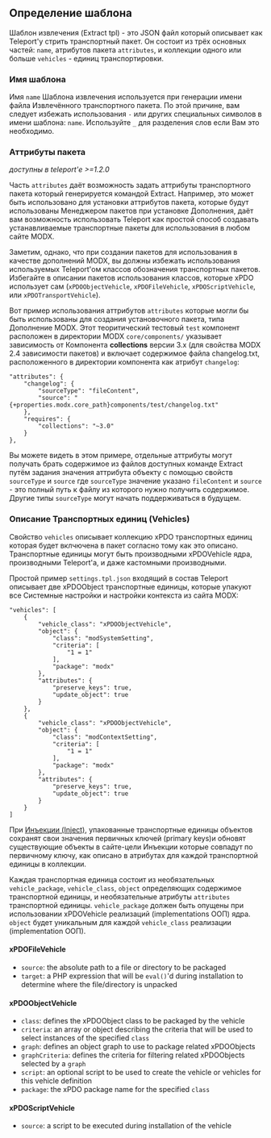 ## Определение шаблона

Шаблон извлечения (Extract tpl) - это JSON файл который описывает как Teleport'у стрить транспортный пакет. Он состоит из трёх основных частей: `name`, атрибутов пакета `attributes`, и коллекции одного или больше `vehicles` - единиц транспортировки.

### Имя шаблона

Имя `name` Шаблона извлечения используется при генерации имени файла Извлечённого транспортного пакета. По этой причине, вам следует избежать использования `-` или других специальных символов в имени шаблона: `name`. Используйте `_` для разделения слов если Вам это необходимо.

### Аттрибуты пакета

*доступны в teleport'е >=1.2.0*

Часть `attributes` даёт возможность задать аттрибуты транспортного пакета который генерируется командой Extract. Например, это может быть использовано для установки аттрибутов пакета, которые будут использованы Менеджером пакетов при установке Дополнения, даёт вам возможность использовать Teleport как простой способ создавать устанавливаемые транспортные пакеты для использования в любом сайте MODX.

Заметим, однако, что при создании пакетов для использования в качестве дополнений MODX, вы должны избежать использования используемых Teleport'ом классов обозначения транспортных пакетов.
Избегайте в описании пакетов использования классов, которые xPDO использует сам (`xPDOObjectVehicle`, `xPDOFileVehicle`, `xPDOScriptVehicle`, или `xPDOTransportVehicle`).

Вот пример использования аттрибутов `attributes`  которые могли бы быть использованы для создания установочного пакета, типа Дополнение MODX. Этот теоритический тестовый `test` компонент расположен в директории MODX `core/components/` указывает зависимость от Компонента **collections** версии 3.x (для свойства MODX 2.4 зависимости пакетов) и включает содержимое файла changelog.txt, расположенного в директории компонента как атрибут `changelog`:

    "attributes": {
        "changelog": {
            "sourceType": "fileContent",
            "source": "{+properties.modx.core_path}components/test/changelog.txt"
        },
        "requires": {
            "collections": "~3.0"
        }
    },

Вы можете видеть в этом примере, отдельные аттрибуты могут получать брать содержимое из файлов доступных команде Extract путём задания значения аттрибута объекту с помощью свойств `sourceType` и `source` где `sourceType` значение указано `fileContent` и `source` - это полный путь к файлу из которого нужно получить содержимое. Другие типы `sourceType` могут начать поддерживаться в будущем.

### Описание Транспортных единиц (Vehicles)

Свойство `vehicles` описывает коллекцию xPDO транспортных единиц которая будет вклчючена в пакет согласно тому как это описано. Транспортные единицы могут быть производными xPDOVehicle ядра, производными Teleport'а, и даже кастомными производными.

Простой пример `settings.tpl.json` входящий в состав Teleport описывает две xPDOObject транспортные единицы, которые упакуют все Системные настройки и настройки контекста из сайта MODX:

    "vehicles": [
        {
            "vehicle_class": "xPDOObjectVehicle",
            "object": {
                "class": "modSystemSetting",
                "criteria": [
                    "1 = 1"
                ],
                "package": "modx"
            },
            "attributes": {
                "preserve_keys": true,
                "update_object": true
            }
        },
        {
            "vehicle_class": "xPDOObjectVehicle",
            "object": {
                "class": "modContextSetting",
                "criteria": [
                    "1 = 1"
                ],
                "package": "modx"
            },
            "attributes": {
                "preserve_keys": true,
                "update_object": true
            }
        }
    ]

При [Инъекции (Inject)](https://github.com/modxcms/teleport/blob/master/doc/use/inject.md), упакованные транспортные единицы объектов сохранят свои значения первичных ключей (primary keys)и обновят существующие объекты в сайте-цели Инъекции которые совпадут  по первичному ключу, как описано в атрибутах для каждой транспортной единицы в коллекции.

Каждая транспортная единица состоит из необязательных `vehicle_package`, `vehicle_class`, `object` определяющих содержимое транспортной единицы, и необязательные атрибуты `attributes` транспортной единицы. `vehicle_package` должен быть опущены при использовании xPDOVehicle реализаций (implementations ООП) ядра. `object` будет уникальным для каждой `vehicle_class` реализации (implementation ООП).

#### xPDOFileVehicle

* `source`: the absolute path to a file or directory to be packaged
* `target`: a PHP expression that will be `eval()`'d during installation to determine where the file/directory is unpacked

#### xPDOObjectVehicle

* `class`: defines the xPDOObject class to be packaged by the vehicle
* `criteria`: an array or object describing the criteria that will be used to select instances of the specified `class`
* `graph`: defines an object graph to use to package related xPDOObjects
* `graphCriteria`: defines the criteria for filtering related xPDOObjects selected by a `graph`
* `script`: an optional script to be used to create the vehicle or vehicles for this vehicle definition
* `package`: the xPDO package name for the specified `class`

#### xPDOScriptVehicle

* `source`: a script to be executed during installation of the vehicle

